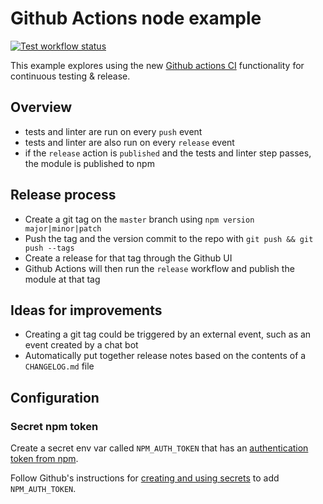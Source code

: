 # Github Actions node example

[![Test workflow status](https://github.com/sethvincent/example-github-actions-node/workflows/Test/badge.svg)](https://github.com/sethvincent/example-github-actions-node/actions)

This example explores using the new [Github actions CI](https://github.com/features/actions) functionality for continuous testing & release.

## Overview
- tests and linter are run on every `push` event
- tests and linter are also run on every `release` event
- if the `release` action is `published` and the tests and linter step passes, the module is published to npm

## Release process
- Create a git tag on the `master` branch using `npm version major|minor|patch`
- Push the tag and the version commit to the repo with `git push && git push --tags`
- Create a release for that tag through the Github UI
- Github Actions will then run the `release` workflow and publish the module at that tag

## Ideas for improvements
- Creating a git tag could be triggered by an external event, such as an event created by a chat bot
- Automatically put together release notes based on the contents of a `CHANGELOG.md` file

## Configuration

### Secret npm token
Create a secret env var called `NPM_AUTH_TOKEN` that has an [authentication token from npm](https://docs.npmjs.com/about-authentication-tokens).

Follow Github's instructions for [creating and using secrets](https://help.github.com/en/articles/virtual-environments-for-github-actions#creating-and-using-secrets-encrypted-variables) to add `NPM_AUTH_TOKEN`.
